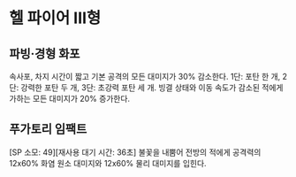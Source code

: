 # 헬 파이어 III형

## 파빙·경형 화포

속사포, 차지 시간이 짧고 기본 공격의 모든 대미지가 30% 감소한다. 1단: 포탄 한 개, 2단: 강력한 포탄 두 개, 3단: 초강력 포탄 세 개.
빙결 상태와 이동 속도가 감소된 적에게 가하는 모든 대미지가 20% 증가한다.

## 푸가토리 임팩트

[SP 소모: 49][재사용 대기 시간: 36초] 불꽃을 내뿜어 전방의 적에게 공격력의 12x60% 화염 원소 대미지와 12x60% 물리 대미지를 입힌다.
